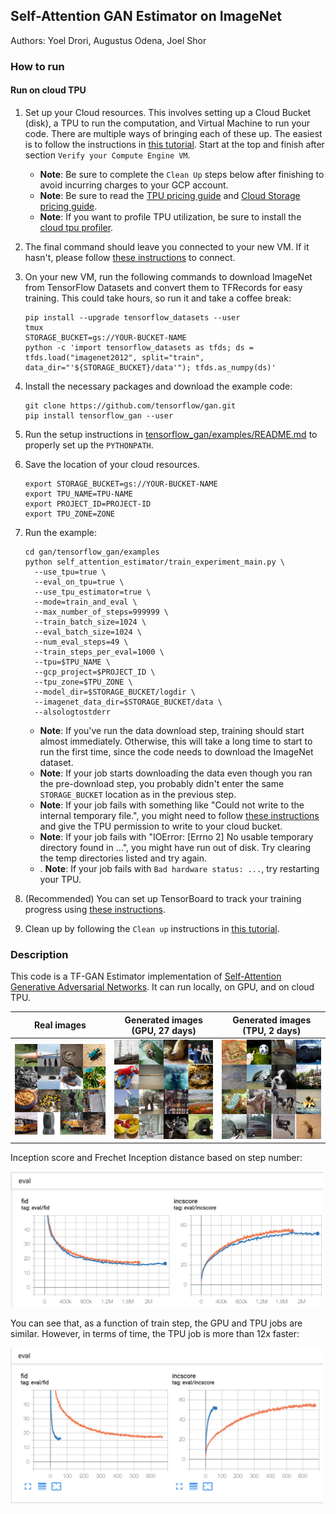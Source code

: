 ## Self-Attention GAN Estimator on ImageNet

Authors: Yoel Drori, Augustus Odena, Joel Shor

### How to run


#### Run on cloud TPU <a id='cloud_tpu'></a>

1.  Set up your Cloud resources. This involves setting up a Cloud Bucket (disk),
    a TPU to run the computation, and Virtual Machine to run your code. There
    are multiple ways of bringing each of these up. The easiest is to follow the
    instructions in
    [this tutorial](https://cloud.google.com/tpu/docs/quickstart). Start at the
    top and finish after section `Verify your Compute Engine VM`.

    *   **Note**: Be sure to complete the `Clean Up` steps below after finishing
        to avoid incurring charges to your GCP account.
    *   **Note**: Be sure to read the
        [TPU pricing guide](https://cloud.google.com/tpu/pricing) and
        [Cloud Storage pricing guide](https://cloud.google.com/storage/pricing).
    *   **Note**: If you want to profile TPU utilization, be sure to install the
        [cloud tpu profiler](https://cloud.google.com/tpu/docs/cloud-tpu-tools#install_cloud_tpu_profiler).

1.  The final command should leave you connected to your new VM. If it hasn't,
    please follow
    [these instructions](https://cloud.google.com/compute/docs/instances/connecting-to-instance)
    to connect.

1.  On your new VM, run the following commands to download ImageNet from
    TensorFlow Datasets and convert them to TFRecords for easy training. This
    could take hours, so run it and take a coffee break:

    ```shell
    pip install --upgrade tensorflow_datasets --user
    tmux
    STORAGE_BUCKET=gs://YOUR-BUCKET-NAME
    python -c 'import tensorflow_datasets as tfds; ds = tfds.load("imagenet2012", split="train", data_dir="'${STORAGE_BUCKET}/data'"); tfds.as_numpy(ds)'
    ```

1.  Install the necessary packages and download the example code:

    ```shell
    git clone https://github.com/tensorflow/gan.git
    pip install tensorflow_gan --user
    ```

1.  Run the setup instructions in
    [tensorflow_gan/examples/README.md](https://github.com/tensorflow/gan/blob/master/tensorflow_gan/examples/README.md#steps-to-run-an-example)
    to properly set up the `PYTHONPATH`.

1.  Save the location of your cloud resources.

    ```shell
    export STORAGE_BUCKET=gs://YOUR-BUCKET-NAME
    export TPU_NAME=TPU-NAME
    export PROJECT_ID=PROJECT-ID
    export TPU_ZONE=ZONE
    ```

1.  Run the example:

    ```shell
    cd gan/tensorflow_gan/examples
    python self_attention_estimator/train_experiment_main.py \
      --use_tpu=true \
      --eval_on_tpu=true \
      --use_tpu_estimator=true \
      --mode=train_and_eval \
      --max_number_of_steps=999999 \
      --train_batch_size=1024 \
      --eval_batch_size=1024 \
      --num_eval_steps=49 \
      --train_steps_per_eval=1000 \
      --tpu=$TPU_NAME \
      --gcp_project=$PROJECT_ID \
      --tpu_zone=$TPU_ZONE \
      --model_dir=$STORAGE_BUCKET/logdir \
      --imagenet_data_dir=$STORAGE_BUCKET/data \
      --alsologtostderr
    ```

    *   **Note**: If you've run the data download step, training should start
        almost immediately. Otherwise, this will take a long time to start to
        run the first time, since the code needs to download the ImageNet
        dataset.
    *   **Note**: If your job starts downloading the data even though you ran
        the pre-download step, you probably didn't enter the same
        `STORAGE_BUCKET` location as in the previous step.
    *   **Note**: If your job fails with something like "Could not write to the
        internal temporary file.", you might need to follow
        [these instructions](https://cloud.google.com/tpu/docs/storage-buckets)
        and give the TPU permission to write to your cloud bucket.
    *   **Note**: If your job fails with "IOError: \[Errno 2\] No usable
        temporary directory found in ...", you might have run out of disk. Try
        clearing the temp directories listed and try again.
    * . **Note**: If your job fails with `Bad hardware status: ...`, try
        restarting your TPU.

1.  (Recommended) You can set up TensorBoard to track your training progress
    using
    [these instructions](https://cloud.google.com/tpu/docs/tensorboard-setup).

1.  Clean up by following the `Clean up` instructions in
    [this tutorial](https://cloud.google.com/tpu/docs/tutorials/efficientnet).

### Description

This code is a TF-GAN Estimator implementation of
[Self-Attention Generative Adversarial Networks](https://arxiv.org/abs/1805.08318).
It can run locally, on GPU, and on cloud TPU.

Real images                                                                   | Generated images (GPU, 27 days)                                                          | Generated images (TPU, 2 days)
----------------------------------------------------------------------------- | ---------------------------------------------------------------------------------------- | ------------------------------
<img src="images/imagegrid_real.png" title="Real images" width="300" /> | <img src="images/imagegrid_gpu.png" title="Generated images on GPU" width="300" /> | <img src="images/imagegrid_tpu.png" title="Generated images on TPU" width="300" />

Inception score and Frechet Inception distance based on step number:

<img src="images/tpu_vs_gpu_steps.png" title="Metrics by step" width="500" />

You can see that, as a function of train step, the GPU and TPU jobs are similar.
However, in terms of time, the TPU job is more than 12x faster:

<img src="images/tpu_vs_gpu_relative.png" title="Metrics by time" width="500" />
